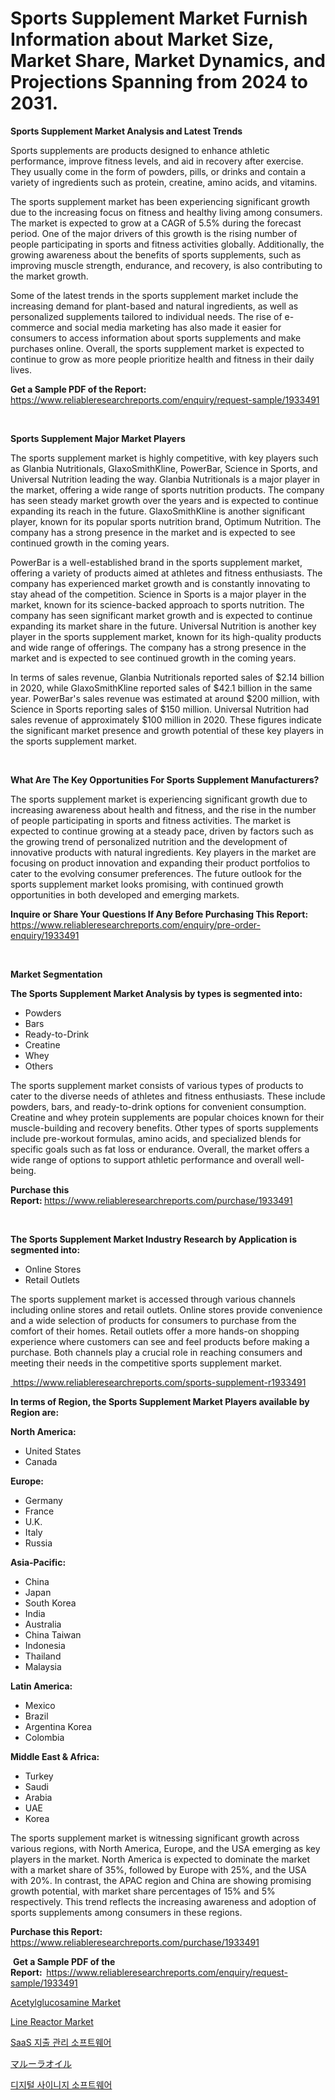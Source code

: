 <p><h1>Sports Supplement Market Furnish Information about Market Size, Market Share, Market Dynamics, and Projections Spanning from 2024 to 2031.</h1></p><p><strong>Sports Supplement Market Analysis and Latest Trends</strong></p>
<p><p>Sports supplements are products designed to enhance athletic performance, improve fitness levels, and aid in recovery after exercise. They usually come in the form of powders, pills, or drinks and contain a variety of ingredients such as protein, creatine, amino acids, and vitamins.</p><p>The sports supplement market has been experiencing significant growth due to the increasing focus on fitness and healthy living among consumers. The market is expected to grow at a CAGR of 5.5% during the forecast period. One of the major drivers of this growth is the rising number of people participating in sports and fitness activities globally. Additionally, the growing awareness about the benefits of sports supplements, such as improving muscle strength, endurance, and recovery, is also contributing to the market growth.</p><p>Some of the latest trends in the sports supplement market include the increasing demand for plant-based and natural ingredients, as well as personalized supplements tailored to individual needs. The rise of e-commerce and social media marketing has also made it easier for consumers to access information about sports supplements and make purchases online. Overall, the sports supplement market is expected to continue to grow as more people prioritize health and fitness in their daily lives.</p></p>
<p><strong>Get a Sample PDF of the Report:&nbsp;</strong> <a href="https://www.reliableresearchreports.com/enquiry/request-sample/1933491">https://www.reliableresearchreports.com/enquiry/request-sample/1933491</a></p>
<p>&nbsp;</p>
<p><strong>Sports Supplement Major Market Players</strong></p>
<p><p>The sports supplement market is highly competitive, with key players such as Glanbia Nutritionals, GlaxoSmithKline, PowerBar, Science in Sports, and Universal Nutrition leading the way. Glanbia Nutritionals is a major player in the market, offering a wide range of sports nutrition products. The company has seen steady market growth over the years and is expected to continue expanding its reach in the future. GlaxoSmithKline is another significant player, known for its popular sports nutrition brand, Optimum Nutrition. The company has a strong presence in the market and is expected to see continued growth in the coming years.</p><p>PowerBar is a well-established brand in the sports supplement market, offering a variety of products aimed at athletes and fitness enthusiasts. The company has experienced market growth and is constantly innovating to stay ahead of the competition. Science in Sports is a major player in the market, known for its science-backed approach to sports nutrition. The company has seen significant market growth and is expected to continue expanding its market share in the future. Universal Nutrition is another key player in the sports supplement market, known for its high-quality products and wide range of offerings. The company has a strong presence in the market and is expected to see continued growth in the coming years.</p><p>In terms of sales revenue, Glanbia Nutritionals reported sales of $2.14 billion in 2020, while GlaxoSmithKline reported sales of $42.1 billion in the same year. PowerBar's sales revenue was estimated at around $200 million, with Science in Sports reporting sales of $150 million. Universal Nutrition had sales revenue of approximately $100 million in 2020. These figures indicate the significant market presence and growth potential of these key players in the sports supplement market.</p></p>
<p>&nbsp;</p>
<p><strong>What Are The Key Opportunities For Sports Supplement Manufacturers?</strong></p>
<p><p>The sports supplement market is experiencing significant growth due to increasing awareness about health and fitness, and the rise in the number of people participating in sports and fitness activities. The market is expected to continue growing at a steady pace, driven by factors such as the growing trend of personalized nutrition and the development of innovative products with natural ingredients. Key players in the market are focusing on product innovation and expanding their product portfolios to cater to the evolving consumer preferences. The future outlook for the sports supplement market looks promising, with continued growth opportunities in both developed and emerging markets.</p></p>
<p><strong>Inquire or Share Your Questions If Any Before Purchasing This Report:</strong> <a href="https://www.reliableresearchreports.com/enquiry/pre-order-enquiry/1933491">https://www.reliableresearchreports.com/enquiry/pre-order-enquiry/1933491</a></p>
<p>&nbsp;</p>
<p><strong>Market Segmentation</strong></p>
<p><strong>The Sports Supplement Market Analysis by types is segmented into:</strong></p>
<p><ul><li>Powders</li><li>Bars</li><li>Ready-to-Drink</li><li>Creatine</li><li>Whey</li><li>Others</li></ul></p>
<p><p>The sports supplement market consists of various types of products to cater to the diverse needs of athletes and fitness enthusiasts. These include powders, bars, and ready-to-drink options for convenient consumption. Creatine and whey protein supplements are popular choices known for their muscle-building and recovery benefits. Other types of sports supplements include pre-workout formulas, amino acids, and specialized blends for specific goals such as fat loss or endurance. Overall, the market offers a wide range of options to support athletic performance and overall well-being.</p></p>
<p><strong>Purchase this Report:&nbsp;</strong><a href="https://www.reliableresearchreports.com/purchase/1933491">https://www.reliableresearchreports.com/purchase/1933491</a></p>
<p>&nbsp;</p>
<p><strong>The Sports Supplement Market Industry Research by Application is segmented into:</strong></p>
<p><ul><li>Online Stores</li><li>Retail Outlets</li></ul></p>
<p><p>The sports supplement market is accessed through various channels including online stores and retail outlets. Online stores provide convenience and a wide selection of products for consumers to purchase from the comfort of their homes. Retail outlets offer a more hands-on shopping experience where customers can see and feel products before making a purchase. Both channels play a crucial role in reaching consumers and meeting their needs in the competitive sports supplement market.</p></p>
<p><a href="https://www.reliableresearchreports.com/sports-supplement-r1933491">&nbsp;https://www.reliableresearchreports.com/sports-supplement-r1933491</a></p>
<p><strong>In terms of Region, the Sports Supplement Market Players available by Region are:</strong></p>
<p>
    <p> <strong> North America: </strong>
        <ul>
            <li>United States</li>
            <li>Canada</li>
        </ul>
        </p> 
    <p> <strong> Europe: </strong>
        <ul>
            <li>Germany</li>
            <li>France</li>
            <li>U.K.</li>
            <li>Italy</li>
            <li>Russia</li>
        </ul>
        </p> 
    <p> <strong> Asia-Pacific: </strong>
        <ul>
            <li>China</li>
            <li>Japan</li>
            <li>South Korea</li>
            <li>India</li>
            <li>Australia</li>
            <li>China Taiwan</li>
            <li>Indonesia</li>
            <li>Thailand</li>
            <li>Malaysia</li>
        </ul>
        </p> 
    <p> <strong> Latin America: </strong>
        <ul>
            <li>Mexico</li>
            <li>Brazil</li>
            <li>Argentina Korea</li>
            <li>Colombia</li>
        </ul>
        </p> 
    <p> <strong> Middle East & Africa: </strong>
        <ul>
            <li>Turkey</li>
            <li>Saudi</li>
            <li>Arabia</li>
            <li>UAE</li>
            <li>Korea</li>
        </ul>
    </p>
    </p>
<p><p>The sports supplement market is witnessing significant growth across various regions, with North America, Europe, and the USA emerging as key players in the market. North America is expected to dominate the market with a market share of 35%, followed by Europe with 25%, and the USA with 20%. In contrast, the APAC region and China are showing promising growth potential, with market share percentages of 15% and 5% respectively. This trend reflects the increasing awareness and adoption of sports supplements among consumers in these regions.</p></p>
<p><strong>Purchase this Report: </strong><a href="https://www.reliableresearchreports.com/purchase/1933491">https://www.reliableresearchreports.com/purchase/1933491</a></p>
<p>&nbsp;<strong>Get a Sample PDF of the Report:&nbsp;&nbsp;</strong><a href="https://www.reliableresearchreports.com/enquiry/request-sample/1933491">https://www.reliableresearchreports.com/enquiry/request-sample/1933491</a></p>
<p><strong></strong></p>
<p><p><a href="https://github.com/pjcfca/Market-Research-Report-List-2/blob/main/acetylglucosamine-market.md">Acetylglucosamine Market</a></p><p><a href="https://issuu.com/reportprime-2/docs/line-reactor-market-size-2030.pptx">Line Reactor Market</a></p><p><a href="https://github.com/Penelolack456456/Market-Research-Report-List-1/blob/main/486623117069.md">SaaS 지출 관리 소프트웨어</a></p><p><a href="https://github.com/xnljig2898992/Market-Research-Report-List-1/blob/main/983227018500.md">マルーラオイル</a></p><p><a href="https://github.com/darrellockm3ytan895656/Market-Research-Report-List-1/blob/main/246871817070.md">디지털 사이니지 소프트웨어</a></p></p>